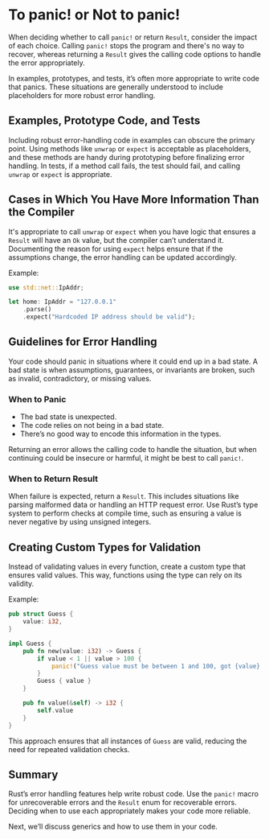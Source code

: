 # To panic! or Not to panic!

When deciding whether to call `panic!` or return `Result`, consider the impact of each choice. Calling `panic!` stops the program and there's no way to recover, whereas returning a `Result` gives the calling code options to handle the error appropriately.

In examples, prototypes, and tests, it’s often more appropriate to write code that panics. These situations are generally understood to include placeholders for more robust error handling.

## Examples, Prototype Code, and Tests

Including robust error-handling code in examples can obscure the primary point. Using methods like `unwrap` or `expect` is acceptable as placeholders, and these methods are handy during prototyping before finalizing error handling. In tests, if a method call fails, the test should fail, and calling `unwrap` or `expect` is appropriate.

## Cases in Which You Have More Information Than the Compiler

It's appropriate to call `unwrap` or `expect` when you have logic that ensures a `Result` will have an `Ok` value, but the compiler can’t understand it. Documenting the reason for using `expect` helps ensure that if the assumptions change, the error handling can be updated accordingly.

Example:
```rust
use std::net::IpAddr;

let home: IpAddr = "127.0.0.1"
    .parse()
    .expect("Hardcoded IP address should be valid");
```

## Guidelines for Error Handling

Your code should panic in situations where it could end up in a bad state. A bad state is when assumptions, guarantees, or invariants are broken, such as invalid, contradictory, or missing values.

### When to Panic

- The bad state is unexpected.
- The code relies on not being in a bad state.
- There’s no good way to encode this information in the types.

Returning an error allows the calling code to handle the situation, but when continuing could be insecure or harmful, it might be best to call `panic!`.

### When to Return Result

When failure is expected, return a `Result`. This includes situations like parsing malformed data or handling an HTTP request error. Use Rust’s type system to perform checks at compile time, such as ensuring a value is never negative by using unsigned integers.

## Creating Custom Types for Validation

Instead of validating values in every function, create a custom type that ensures valid values. This way, functions using the type can rely on its validity.

Example:
```rust
pub struct Guess {
    value: i32,
}

impl Guess {
    pub fn new(value: i32) -> Guess {
        if value < 1 || value > 100 {
            panic!("Guess value must be between 1 and 100, got {value}.");
        }
        Guess { value }
    }

    pub fn value(&self) -> i32 {
        self.value
    }
}
```

This approach ensures that all instances of `Guess` are valid, reducing the need for repeated validation checks.

## Summary

Rust’s error handling features help write robust code. Use the `panic!` macro for unrecoverable errors and the `Result` enum for recoverable errors. Deciding when to use each appropriately makes your code more reliable.

Next, we’ll discuss generics and how to use them in your code.